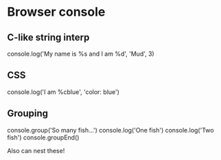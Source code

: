# Browser console

## C-like string interp
console.log('My name is %s and I am %d', 'Mud', 3)

## CSS
console.log('I am %cblue', 'color: blue')

## Grouping
console.group('So many fish...')
console.log('One fish')
console.log('Two fish')
console.groupEnd()

Also can nest these!
